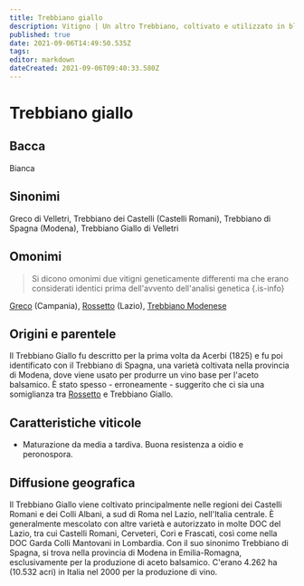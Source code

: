 ```yaml
---
title: Trebbiano giallo
description: Vitigno | Un altro Trebbiano, coltivato e utilizzato in blend principalmente intorno a Roma.
published: true
date: 2021-09-06T14:49:50.535Z
tags: 
editor: markdown
dateCreated: 2021-09-06T09:40:33.580Z
---
```


# Trebbiano giallo

## Bacca
Bianca

## Sinonimi
Greco di Velletri, Trebbiano dei Castelli (Castelli Romani), Trebbiano di Spagna (Modena), Trebbiano Giallo di Velletri

## Omonimi
> Si dicono omonimi due vitigni geneticamente differenti ma che erano considerati identici prima dell'avvento dell'analisi genetica
{.is-info}

[Greco](/vitigni/Italia/greco) (Campania), [Rossetto](/vitigni/rossetto) (Lazio), [Trebbiano Modenese](/vitigni/Italia/trebbiano-modenese)


## Origini e parentele
Il Trebbiano Giallo fu descritto per la prima volta da Acerbi (1825) e fu poi identificato con il Trebbiano di Spagna, una varietà coltivata nella provincia di Modena, dove viene usato per produrre un vino base per l'aceto balsamico. È stato spesso - erroneamente - suggerito che ci sia una somiglianza tra [Rossetto](/vitigni/rossetto) e Trebbiano Giallo.

## Caratteristiche viticole

- Maturazione da media a tardiva. Buona resistenza a oidio e peronospora.

## Diffusione geografica

Il Trebbiano Giallo viene coltivato principalmente nelle regioni dei Castelli Romani e dei Colli Albani, a sud di Roma nel Lazio, nell'Italia centrale. È generalmente mescolato con altre varietà e autorizzato in molte DOC del Lazio, tra cui Castelli Romani, Cerveteri, Cori e Frascati, così come nella DOC Garda Colli Mantovani in Lombardia. Con il suo sinonimo Trebbiano di Spagna, si trova nella provincia di Modena in Emilia-Romagna, esclusivamente per la produzione di aceto balsamico. C'erano 4.262 ha (10.532 acri) in Italia nel 2000 per la produzione di vino.